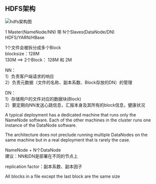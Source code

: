 ## HDFS架构
![hdfs架构图](https://hadoop.apache.org/docs/stable/hadoop-project-dist/hadoop-hdfs/images/hdfsarchitecture.png)

1 Master(NameNode/NN)  带 N个Slaves(DataNode/DN)  
HDFS/YARN/HBase  

1个文件会被拆分成多个Block  
blocksize：128M  
130M ==> 2个Block： 128M 和 2M  

NN：  
1）负责客户端请求的响应  
2）负责元数据（文件的名称、副本系数、Block存放的DN）的管理  

DN：  
1）存储用户的文件对应的数据块(Block)  
2）要定期向NN发送心跳信息，汇报本身及其所有的block信息，健康状况  

A typical deployment has a dedicated machine that runs only the NameNode software. 
Each of the other machines in the cluster runs one instance of the DataNode software.

The architecture does not preclude running multiple DataNodes on the same machine 
but in a real deployment that is rarely the case.

NameNode + N个DataNode  
建议：NN和DN是部署在不同的节点上


replication factor：副本系数、副本因子

All blocks in a file except the last block are the same size

